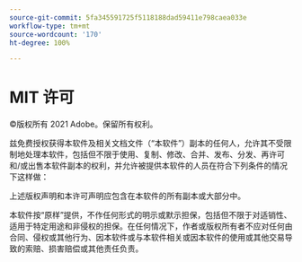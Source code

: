 ```yaml
---
source-git-commit: 5fa345591725f5118188dad59411e798caea033e
workflow-type: tm+mt
source-wordcount: '170'
ht-degree: 100%

---
```

# MIT 许可

©版权所有 2021 Adobe。保留所有权利。

兹免费授权获得本软件及相关文档文件（“本软件”）副本的任何人，允许其不受限制地处理本软件，包括但不限于使用、复制、修改、合并、发布、分发、再许可和/或出售本软件副本的权利，并允许被提供本软件的人员在符合下列条件的情况下这样做：

上述版权声明和本许可声明应包含在本软件的所有副本或大部分中。

本软件按“原样”提供，不作任何形式的明示或默示担保，包括但不限于对适销性、适用于特定用途和非侵权的担保。在任何情况下，作者或版权所有者不应对任何由合同、侵权或其他行为、因本软件或与本软件相关或因本软件的使用或其他交易导致的索赔、损害赔偿或其他责任负责。
